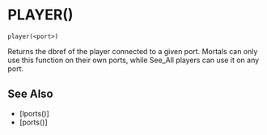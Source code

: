 # PLAYER()
`player(<port>)`

  Returns the dbref of the player connected to a given port. Mortals can only use this function on their own ports, while See_All players can use it on any port.


## See Also
- [lports()]
- [ports()]

